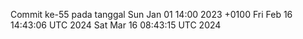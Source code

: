 Commit ke-55 pada tanggal Sun Jan 01 14:00 2023 +0100
Fri Feb 16 14:43:06 UTC 2024
Sat Mar 16 08:43:15 UTC 2024

